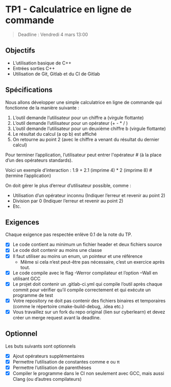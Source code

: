 # TP1 - Calculatrice en ligne de commande

> Deadline : Vendredi 4 mars 13:00

## Objectifs

- L’utilisation basique de C++
- Entrées sorties C++
- Utilisation de Git, Gitlab et du CI de Gitlab

## Spécifications

Nous allons développer une simple calculatrice en ligne de commande qui fonctionne de la manière suivante :

1. L’outil demande l’utilisateur pour un chiffre a (virgule flottante)
2. L’outil demande l’utilisateur pour un opérateur (+ - * / )
3. L’outil demande l’utilisateur pour un deuxième chiffre b (virgule flottante)
4. Le résultat du calcul (a op b) est affiché
5. On retourne au point 2 (avec le chiffre a venant du résultat du dernier calcul)

Pour terminer l’application, l’utilisateur peut entrer l'opérateur # (à la place d’un des opérateurs standards).

Voici un exemple d’interaction : 1.9 + 2.1 (imprime 4) * 2 (imprime 8) # (termine l’application)

On doit gérer le plus d’erreur d’utilisateur possible, comme :

- Utilisation d’un opérateur inconnu (Indiquer l’erreur et revenir au point 2)
- Division par 0 (Indiquer l’erreur et revenir au point 2)
- Etc.

## Exigences

Chaque exigence pas respectée enlève 0.1 de la note du TP.

- [x] Le code contient au minimum un fichier header et deux fichiers source
- [x] Le code doit contenir au moins une classe
- [x] Il faut utiliser au moins un enum, un pointeur et une référence 
  - Même si cela n’est peut-être pas nécessaire, c’est un exercice après tout.
- [x] Le code compile avec le flag -Werror compilateur et l’option –Wall en utilisant GCC
- [x] Le projet doit contenir un .gitlab-ci.yml qui compile l’outil après chaque commit pour vérifier qu’il compile
  correctement et qui exécute un programme de test
- [x] Votre repository ne doit pas contenir des fichiers binaires et temporaires (comme le répertoire cmake-build-debug, .idea etc.)
- [x] Vous travaillez sur un fork du repo original (lien sur cyberlearn) et devez créer un merge request avant la
  deadline.

## Optionnel

Les buts suivants sont optionnels

- [x] Ajout opérateurs supplémentaires
- [x] Permettre l’utilisation de constantes comme e ou π
- [x] Permettre l’utilisation de parenthèses
- [x] Compiler le programme dans le CI non seulement avec GCC, mais aussi Clang (ou d’autres compilateurs)
